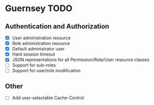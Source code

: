 # Guernsey TODO

## Authentication and Authorization

- [x] User administration resource
- [x] Role administration resource
- [x] Default administrator user
- [x] Hard session timeout
- [x] JSON representations for all Permission/Role/User resource classes
- [ ] Support for sub-roles
- [ ] Support for user/role modification

## Other

- [ ] Add user-selectable Cache-Control

